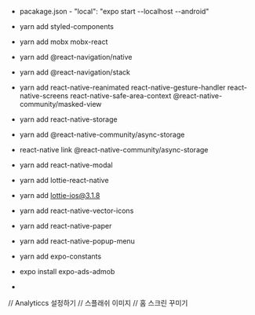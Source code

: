 - pacakage.json - "local": "expo start --localhost --android"

- yarn add styled-components
- yarn add mobx mobx-react
- yarn add @react-navigation/native
- yarn add @react-navigation/stack
- yarn add react-native-reanimated react-native-gesture-handler react-native-screens react-native-safe-area-context @react-native-community/masked-view
- yarn add react-native-storage
- yarn add @react-native-community/async-storage
- react-native link @react-native-community/async-storage
- yarn add react-native-modal
- yarn add lottie-react-native
- yarn add lottie-ios@3.1.8
- yarn add react-native-vector-icons
- yarn add react-native-paper
- yarn add react-native-popup-menu
- yarn add expo-constants
- expo install expo-ads-admob
- <!-- - expo install expo-firebase-analytics -->

// Analyticcs 설정하기
// 스플래쉬 이미지
// 홈 스크린 꾸미기
